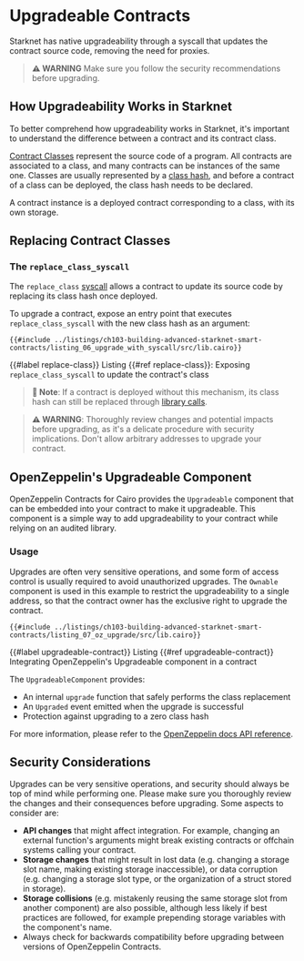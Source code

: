 # Upgradeable Contracts

Starknet has native upgradeability through a syscall that updates the contract source code, removing the need for proxies.

> **⚠️ WARNING**
> Make sure you follow the security recommendations before upgrading.

## How Upgradeability Works in Starknet

To better comprehend how upgradeability works in Starknet, it's important to understand the difference between a contract and its contract class.

[Contract Classes][class hash doc] represent the source code of a program. All contracts are associated to a class, and many contracts can be instances of the same one. Classes are usually represented by a [class hash][class hash doc], and before a contract of a class can be deployed, the class hash needs to be declared.

A contract instance is a deployed contract corresponding to a class, with its own storage.

[class hash doc]: https://docs.starknet.io/documentation/architecture_and_concepts/Smart_Contracts/class-hash
[syscalls doc]: https://docs.starknet.io/documentation/architecture_and_concepts/Smart_Contracts/system-calls-cairo1/

## Replacing Contract Classes

### The `replace_class_syscall`

The `replace_class` [syscall][syscalls doc] allows a contract to update its source code by replacing its class hash once deployed.

To upgrade a contract, expose an entry point that executes `replace_class_syscall` with the new class hash as an argument:

```cairo,noplayground
{{#include ../listings/ch103-building-advanced-starknet-smart-contracts/listing_06_upgrade_with_syscall/src/lib.cairo}}
```

{{#label replace-class}}
<span class="caption">Listing {{#ref replace-class}}: Exposing `replace_class_syscall` to update the contract's class</span>

> **📌 Note**: If a contract is deployed without this mechanism, its class hash can still be replaced through [library calls](https://docs.starknet.io/documentation/architecture_and_concepts/Smart_Contracts/system-calls-cairo1/#library_call).

> **⚠️ WARNING**: Thoroughly review changes and potential impacts before upgrading, as it's a delicate procedure with security implications. Don't allow arbitrary addresses to upgrade your contract.

## OpenZeppelin's Upgradeable Component

OpenZeppelin Contracts for Cairo provides the `Upgradeable` component that can be embedded into your contract to make it upgradeable. This component is a simple way to add upgradeability to your contract while relying on an audited library.

### Usage

Upgrades are often very sensitive operations, and some form of access control is usually required to avoid unauthorized upgrades. The `Ownable` component is used in this example to restrict the upgradeability to a single address, so that the contract owner has the exclusive right to upgrade the contract.

```cairo,noplayground
{{#include ../listings/ch103-building-advanced-starknet-smart-contracts/listing_07_oz_upgrade/src/lib.cairo}}
```

{{#label upgradeable-contract}}
<span class="caption">Listing {{#ref upgradeable-contract}} Integrating OpenZeppelin's Upgradeable component in a contract</span>

The `UpgradeableComponent` provides:

- An internal `upgrade` function that safely performs the class replacement
- An `Upgraded` event emitted when the upgrade is successful
- Protection against upgrading to a zero class hash

For more information, please refer to the [OpenZeppelin docs API reference][oz upgradeability api].

## Security Considerations

Upgrades can be very sensitive operations, and security should always be top of mind while performing one. Please make sure you thoroughly review the changes and their consequences before upgrading. Some aspects to consider are:

- **API changes** that might affect integration. For example, changing an external function's arguments might break existing contracts or offchain systems calling your contract.
- **Storage changes** that might result in lost data (e.g. changing a storage slot name, making existing storage inaccessible), or data corruption (e.g. changing a storage slot type, or the organization of a struct stored in storage).
- **Storage collisions** (e.g. mistakenly reusing the same storage slot from another component) are also possible, although less likely if best practices are followed, for example prepending storage variables with the component's name.
- Always check for backwards compatibility before upgrading between versions of OpenZeppelin Contracts.

[oz upgradeability api]: https://docs.openzeppelin.com/contracts-cairo/2.0.0/api/upgrades
